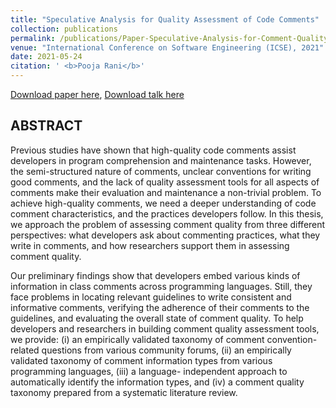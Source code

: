 ```yaml
---
title: "Speculative Analysis for Quality Assessment of Code Comments"
collection: publications
permalink: /publications/Paper-Speculative-Analysis-for-Comment-Quality-Assessment
venue: "International Conference on Software Engineering (ICSE), 2021"
date: 2021-05-24
citation: ' <b>Pooja Rani</b>'
---
```


[Download paper here](https://poojaruhal.github.io/files/Paper-Speculative-Analysis-for-Comment-Quality-Assessment.pdf), 
[Download talk here](https://poojaruhal.github.io/files/Slides-Speculative-Analysis-for-Comment-Quality-Assessment.pdf)

## ABSTRACT
Previous studies have shown that high-quality code comments assist developers in program comprehension and maintenance tasks.
However, the semi-structured nature of comments, unclear conventions for writing good comments, and the lack of quality assessment tools for all aspects of comments make their evaluation and maintenance a non-trivial problem. 
To achieve high-quality comments, we need a deeper understanding of code comment characteristics, and the practices developers follow. 
In this thesis, we approach the problem of assessing comment quality from three different perspectives: what developers ask about commenting practices, what they write in comments, and how researchers support them in assessing comment quality.

Our preliminary findings show that developers embed various kinds of information in class comments across programming languages. 
Still, they face problems in locating relevant guidelines to write consistent and informative comments, verifying the adherence of their comments to the guidelines, and evaluating the overall state of comment quality. 
To help developers and researchers in building comment quality assessment tools, we provide: 
(i) an empirically validated taxonomy of comment convention-related questions from various community forums, 
(ii) an empirically validated taxonomy of comment information types from various programming languages, 
(iii) a language- independent approach to automatically identify the information types, and 
(iv) a comment quality taxonomy prepared from a systematic literature review.